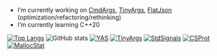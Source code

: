 - I’m currently working on [CmdArgs](https://github.com/nixman/cmdargs), [TinyArgs](https://github.com/nixman/tiny-args), [FlatJson](https://github.com/nixman/flatjson) (optimization/refactoring/rethinking)
- I’m currently learning C++20

[![Top Langs](https://github-readme-stats.vercel.app/api/top-langs/?username=nixman)](https://github.com/nixman/github-readme-stats)
![GitHub stats](https://github-readme-stats.vercel.app/api?username=nixman&show_icons=true&theme=transparent)
[![YAS](https://github-readme-stats.vercel.app/api/pin/?username=nixman&repo=overloaded_function)](https://github.com/anuraghazra/github-readme-stats)
[![TinyArgs](https://github-readme-stats.vercel.app/api/pin/?username=nixman&repo=tiny-args)](https://github.com/anuraghazra/github-readme-stats)
[![StdSignals](https://github-readme-stats.vercel.app/api/pin/?username=nixman&repo=std-signals)](https://github.com/anuraghazra/github-readme-stats)
[![CSProt](https://github-readme-stats.vercel.app/api/pin/?username=nixman&repo=csprot)](https://github.com/anuraghazra/github-readme-stats)
[![MallocStat](https://github-readme-stats.vercel.app/api/pin/?username=nixman&repo=malloc-stat)](https://github.com/anuraghazra/github-readme-stats)
